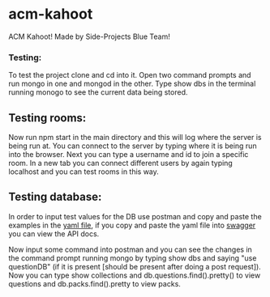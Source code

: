 # acm-kahoot
ACM Kahoot! Made by Side-Projects Blue Team!

### Testing:

To test the project clone and cd into it. Open two command prompts and run mongo in one and mongod in the other.
Type show dbs in the terminal running monogo to see the current data being stored.

## Testing rooms:

Now run npm start in the main directory and this will log where the server is being run at. 
You can connect to the server by typing where it is being run into the browser.
Next you can type a username and id to join a specific room. In a new tab you can connect different users by again typing localhost and you can test rooms in this way.

## Testing database:

In order to input test values for the DB use postman and copy and paste the examples in the [yaml file](https://github.com/acmucsd/acm-kahoot/blob/backend/backend/Docs.yaml),
if you copy and paste the yaml file into [swagger](https://editor.swagger.io)
you can view the API docs.

Now input some command into postman and you can see the changes in the command prompt running mongo by typing show dbs and saying "use questionDB" (if it is present 
[should be present after doing a post request]). Now you can type show collections and db.questions.find().pretty() to view questions and
db.packs.find().pretty to view packs.
